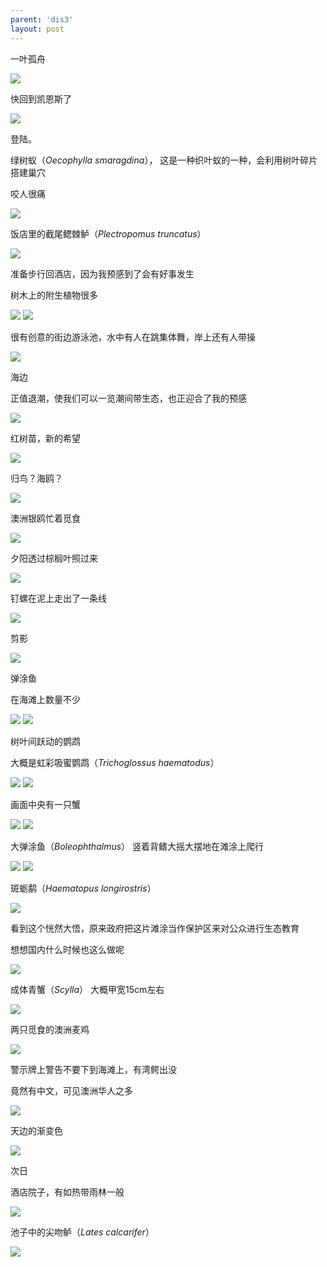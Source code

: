 ```yaml
---
parent: 'dis3'
layout: post
---
```

一叶孤舟

<img class='disc' src='https://i.postimg.cc/nzCCvfzq/213.jpg'>

快回到凯恩斯了

<img class='disc' src='https://i.postimg.cc/QtwVmY9w/214.jpg'>

登陆。


绿树蚁（<i>Oecophylla smaragdina</i>）， 这是一种织叶蚁的一种，会利用树叶碎片搭建巢穴


咬人很痛

<img class='disc' src='https://i.postimg.cc/L6dnZ7MZ/215.jpg'>

饭店里的截尾鳃棘鲈（<i>Plectropomus truncatus</i>）

<img class='disc' src='https://i.postimg.cc/yxRxbh0d/216.jpg'>

准备步行回酒店，因为我预感到了会有好事发生


树木上的附生植物很多

<img class='disc' src='https://i.postimg.cc/fWSVys1N/217.jpg'>

<img class='disc' src='https://i.postimg.cc/MKyX0DW3/218.jpg'>

很有创意的街边游泳池，水中有人在跳集体舞，岸上还有人带操

<img class='disc' src='https://i.postimg.cc/Hkdn6ynY/219.jpg'>

海边


正值退潮，使我们可以一览潮间带生态，也正迎合了我的预感

<img class='disc' src='https://i.postimg.cc/qvwRSv68/220.jpg'>

红树苗，新的希望

<img class='disc' src='https://i.postimg.cc/cLCSCYcC/221.jpg'>

归鸟？海鸥？

<img class='disc' src='https://i.postimg.cc/Pr2HdKY0/222.jpg'>

澳洲银鸥忙着觅食

<img class='disc' src='https://i.postimg.cc/tJ90jVTX/223.jpg'>

夕阳透过棕榈叶照过来

<img class='disc' src='https://i.postimg.cc/mDYxJSTX/224.jpg'>

钉螺在泥上走出了一条线

<img class='disc' src='https://i.postimg.cc/4yPDNN7p/225.jpg'>

剪影

<img class='disc' src='https://i.postimg.cc/26RR0tNL/226.jpg'>

弹涂鱼


在海滩上数量不少

<img class='disc' src='https://i.postimg.cc/Z5QhdRfc/227.jpg'>

<img class='disc' src='https://i.postimg.cc/HL714gRC/228.jpg'>

树叶间跃动的鹦鹉


大概是虹彩吸蜜鹦鹉（<i>Trichoglossus haematodus</i>）

<img class='disc' src='https://i.postimg.cc/XNgSgxHX/229.jpg'>

<img class='disc' src='https://i.postimg.cc/vHHR29kh/230.jpg'>

画面中央有一只蟹

<img class='disc' src='https://i.postimg.cc/J4Tff0WL/231.jpg'>

<img class='disc' src='https://i.postimg.cc/vZcJbyQ6/232.jpg'>

大弹涂鱼（<i>Boleophthalmus</i>） 竖着背鳍大摇大摆地在滩涂上爬行

<img class='disc' src='https://i.postimg.cc/cHN2R8fQ/233.jpg'>

<img class='disc' src='https://i.postimg.cc/DZdDBycR/234.jpg'>

斑蛎鹬（<i>Haematopus longirostris</i>）

<img class='disc' src='https://i.postimg.cc/LsPGgVg9/235.jpg'>

看到这个恍然大悟，原来政府把这片滩涂当作保护区来对公众进行生态教育


想想国内什么时候也这么做呢

<img class='disc' src='https://i.postimg.cc/kgzk5H4Y/236.jpg'>

成体青蟹（<i>Scylla</i>） 大概甲宽15cm左右

<img class='disc' src='https://i.postimg.cc/kGJHZ31G/237.jpg'>

两只觅食的澳洲麦鸡

<img class='disc' src='https://i.postimg.cc/XqsP6Hm8/238.jpg'>

警示牌上警告不要下到海滩上，有湾鳄出没


竟然有中文，可见澳洲华人之多

<img class='disc' src='https://i.postimg.cc/CM7X855q/239.jpg'>

天边的渐变色

<img class='disc' src='https://i.postimg.cc/65QSfK41/240.jpg'>

次日


酒店院子，有如热带雨林一般

<img class='disc' src='https://i.postimg.cc/DZFpJ3K6/241.jpg'>

池子中的尖吻鲈（<i>Lates calcarifer</i>）

<img class='disc' src='https://i.postimg.cc/nhjPN1k4/242.jpg'>
